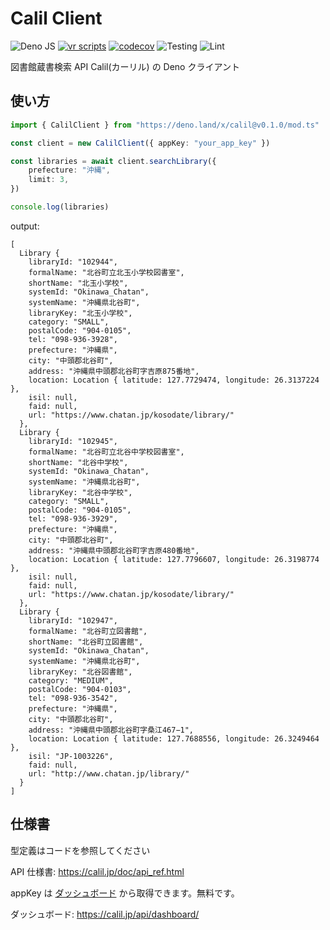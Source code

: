 # Calil Client

![Deno JS](https://img.shields.io/badge/deno%20js-000000?style=for-the-badge&logo=deno&logoColor=white)
[![vr scripts](https://badges.velociraptor.run/flat.svg)](https://velociraptor.run)
[![codecov](https://codecov.io/gh/p1atdev/calil/branch/main/graph/badge.svg?token=S37OD55SBF)](https://codecov.io/gh/p1atdev/calil)
![Testing](https://github.com/p1atdev/calil/actions/workflows/test.yml/badge.svg)
![Lint](https://github.com/p1atdev/calil/actions/workflows/lint.yml/badge.svg)

図書館蔵書検索 API Calil(カーリル) の Deno クライアント

## 使い方

```ts
import { CalilClient } from "https://deno.land/x/calil@v0.1.0/mod.ts"

const client = new CalilClient({ appKey: "your_app_key" })

const libraries = await client.searchLibrary({
    prefecture: "沖縄",
    limit: 3,
})

console.log(libraries)
```

output:

```
[
  Library {
    libraryId: "102944",
    formalName: "北谷町立北玉小学校図書室",
    shortName: "北玉小学校",
    systemId: "Okinawa_Chatan",
    systemName: "沖縄県北谷町",
    libraryKey: "北玉小学校",
    category: "SMALL",
    postalCode: "904-0105",
    tel: "098-936-3928",
    prefecture: "沖縄県",
    city: "中頭郡北谷町",
    address: "沖縄県中頭郡北谷町字吉原875番地",
    location: Location { latitude: 127.7729474, longitude: 26.3137224 },
    isil: null,
    faid: null,
    url: "https://www.chatan.jp/kosodate/library/"
  },
  Library {
    libraryId: "102945",
    formalName: "北谷町立北谷中学校図書室",
    shortName: "北谷中学校",
    systemId: "Okinawa_Chatan",
    systemName: "沖縄県北谷町",
    libraryKey: "北谷中学校",
    category: "SMALL",
    postalCode: "904-0105",
    tel: "098-936-3929",
    prefecture: "沖縄県",
    city: "中頭郡北谷町",
    address: "沖縄県中頭郡北谷町字吉原480番地",
    location: Location { latitude: 127.7796607, longitude: 26.3198774 },
    isil: null,
    faid: null,
    url: "https://www.chatan.jp/kosodate/library/"
  },
  Library {
    libraryId: "102947",
    formalName: "北谷町立図書館",
    shortName: "北谷町立図書館",
    systemId: "Okinawa_Chatan",
    systemName: "沖縄県北谷町",
    libraryKey: "北谷図書館",
    category: "MEDIUM",
    postalCode: "904-0103",
    tel: "098-936-3542",
    prefecture: "沖縄県",
    city: "中頭郡北谷町",
    address: "沖縄県中頭郡北谷町字桑江467−1",
    location: Location { latitude: 127.7688556, longitude: 26.3249464 },
    isil: "JP-1003226",
    faid: null,
    url: "http://www.chatan.jp/library/"
  }
]
```

## 仕様書

型定義はコードを参照してください

API 仕様書: https://calil.jp/doc/api_ref.html

appKey は [ダッシュボード](https://calil.jp/api/dashboard/) から取得できます。無料です。

ダッシュボード: https://calil.jp/api/dashboard/
